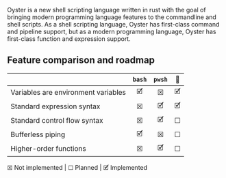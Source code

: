 Oyster is a new shell scripting language written in rust with the goal of bringing modern programming language features to the commandline and shell scripts.  As a shell scripting language, Oyster has first-class command and pipeline support, but as a modern programming language, Oyster has first-class function and expression support.

## Feature comparison and roadmap
|  | `bash` | `pwsh` | 🦪 |
| :- | :-: | :-: | :-: |
| Variables are environment variables | 🗹 | ☒ | 🗹 |
| Standard expression syntax | ☒ | 🗹 | 🗹 |
| Standard control flow syntax | ☒ | 🗹 | ☐ |
| Bufferless piping | 🗹 | ☒ | ☐ |
| Higher-order functions | ☒ | 🗹 | ☐ |

☒ Not implemented | ☐ Planned | 🗹 Implemented
